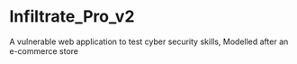 # Infiltrate_Pro_v2
A vulnerable web application to test cyber security skills, Modelled after an e-commerce store
